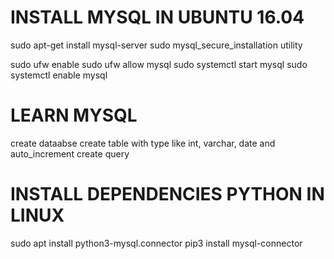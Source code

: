 # INSTALL MYSQL IN UBUNTU 16.04
sudo apt-get install mysql-server
sudo mysql_secure_installation utility

sudo ufw enable
sudo ufw allow mysql
sudo systemctl start mysql
sudo systemctl enable mysql

# LEARN MYSQL
create dataabse
create table with type like int, varchar, date and auto_increment
create query

# INSTALL DEPENDENCIES PYTHON IN LINUX
sudo apt install python3-mysql.connector
pip3 install mysql-connector